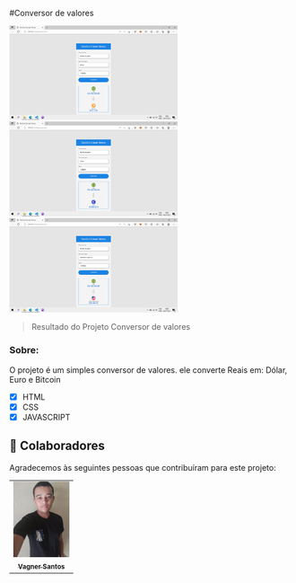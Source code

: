 #Conversor de valores



<img src="./result/img1.png" width="300px" alt="img">

<img src="./result/img2.png" width="300px" alt="img-">

<img src="./result/img3.png" width="300px" alt="img">


> Resultado do Projeto Conversor de valores

### Sobre:

O projeto é um simples conversor de valores. ele converte Reais em: Dólar, Euro e Bitcoin

- [x] HTML
- [X] CSS
- [X] JAVASCRIPT

## 🤝 Colaboradores

Agradecemos às seguintes pessoas que contribuíram para este projeto:

<table>
  <tr>
    <td align="center">
      <a href="#">
        <img src="./result/vagner.jpg" width="100px;" alt="Foto do Vagner"/><br>
        <sub>
          <b>Vagner Santos</b>
        </sub>
      </a>
    </td>
  </tr>
</table>




